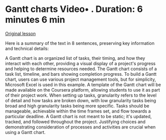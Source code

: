 # Gantt charts Video• . Duration: 6 minutes 6 min

[Original lesson](https://www.coursera.org/learn/uol-introduction-to-programming-2/lecture/V9rP6/gantt-charts)

Here is a summary of the text in 8 sentences, preserving key information and technical details:

A Gantt chart is an organized list of tasks, their timing, and how they interact with each other, providing a visual display of a project's progress and helping to determine resources needed. The Gantt chart consists of a task list, timeline, and bars showing completion progress. To build a Gantt chart, users can use various project management tools, but for simplicity, Microsoft Excel is used in this example. A template of the Gantt chart will be made available on the Coursera platform, allowing students to use it as part of their project work. When setting up tasks, granularity refers to the level of detail and how tasks are broken down, with low granularity tasks being broad and high granularity tasks being more specific. Tasks should be manageable, achievable within the time frames set, and flow towards a particular deadline. A Gantt chart is not meant to be static; it's updated, tracked, and followed throughout the project. Justifying choices and demonstrating consideration of processes and activities are crucial when using a Gantt chart.

